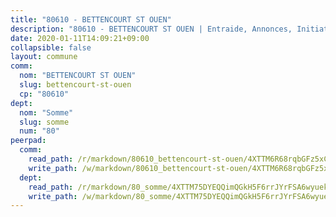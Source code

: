 ```yaml
---
title: "80610 - BETTENCOURT ST OUEN"
description: "80610 - BETTENCOURT ST OUEN | Entraide, Annonces, Initiatives"
date: 2020-01-11T14:09:21+09:00
collapsible: false
layout: commune
comm:
  nom: "BETTENCOURT ST OUEN"
  slug: bettencourt-st-ouen
  cp: "80610"
dept:
  nom: "Somme"
  slug: somme
  num: "80"
peerpad:
  comm:
    read_path: /r/markdown/80610_bettencourt-st-ouen/4XTTM6R68rqbGFz5xCcwUXP7B63zcwchPRn2YYx1t8GSXFput
    write_path: /w/markdown/80610_bettencourt-st-ouen/4XTTM6R68rqbGFz5xCcwUXP7B63zcwchPRn2YYx1t8GSXFput-K3TgTo1R2ChmvVg8nXPSa1C83zhyGpjJgT2mDPTVgTQqC3S7p3HFjVgMUHYikWC7Vn3tS3mU6cUr2Uoot25KdyHVHMoioooEKSoYJjzXsKTiVQwu1wKpP3su7dVGRwdzoUTWbbxi
  dept:
    read_path: /r/markdown/80_somme/4XTTM75DYEQQimQGkH5F6rrJYrFSA6wyuekdgioEx7v45YjSw
    write_path: /w/markdown/80_somme/4XTTM75DYEQQimQGkH5F6rrJYrFSA6wyuekdgioEx7v45YjSw-K3TgTuB1DbUNHuFo9Fhh6JTUriPx8E5izGkmw9RSNTjUtMFPoZhqqp87szE8th3EytWSHGdhUuQUPjam8aJZh1SdH8pL3ibgUbMdNhU17kjAmSa49LMB2GjXvVwDVurE8mgce3XM
---
```


